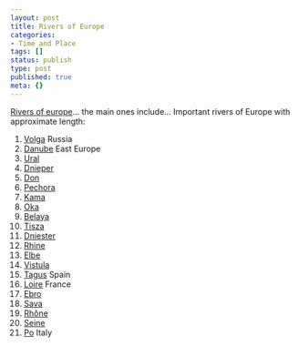 ```yaml
---
layout: post
title: Rivers of Europe
categories:
- Time and Place
tags: []
status: publish
type: post
published: true
meta: {}
---
```

[Rivers of europe](http://en.wikipedia.org/wiki/List_of_rivers_of_Europe)... the main ones include... Important rivers of Europe with approximate length:
1. [Volga](http://en.wikipedia.org/wiki/Volga "Volga") Russia
2. [Danube](http://en.wikipedia.org/wiki/Danube "Danube") East Europe
3. [Ural](http://en.wikipedia.org/wiki/Ural_River "Ural River")
4. [Dnieper](http://en.wikipedia.org/wiki/Dnieper "Dnieper")
5. [Don](http://en.wikipedia.org/wiki/Don_River,_Russia "Don River, Russia")
6. [Pechora](http://en.wikipedia.org/wiki/Pechora_River "Pechora River")
7. [Kama](http://en.wikipedia.org/wiki/Kama_River "Kama River")
8. [Oka](http://en.wikipedia.org/wiki/Oka_River "Oka River")
9. [Belaya](http://en.wikipedia.org/wiki/Belaya_(Aghidhel)_River "Belaya (Aghidhel) River")
10. [Tisza](http://en.wikipedia.org/wiki/Tisza "Tisza")
11. [Dniester](http://en.wikipedia.org/wiki/Dniester "Dniester")
12. [Rhine](http://en.wikipedia.org/wiki/Rhine "Rhine") 
13. [Elbe](http://en.wikipedia.org/wiki/Elbe "Elbe")
14. [Vistula](http://en.wikipedia.org/wiki/Vistula "Vistula")
15. [Tagus](http://en.wikipedia.org/wiki/Tagus "Tagus") Spain
16. [Loire](http://en.wikipedia.org/wiki/Loire_River "Loire River") France
17. [Ebro](http://en.wikipedia.org/wiki/Ebro "Ebro")
18. [Sava](http://en.wikipedia.org/wiki/Sava "Sava")
19. [Rhône](http://en.wikipedia.org/wiki/RhÃ´ne_River "Rhône River")
20. [Seine](http://en.wikipedia.org/wiki/Seine "Seine")
21. [Po](http://en.wikipedia.org/wiki/Po "Po") Italy
